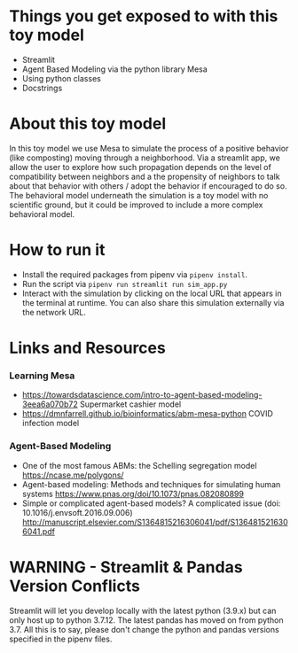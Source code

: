 # Things you get exposed to with this toy model
- Streamlit
- Agent Based Modeling via the python library Mesa
- Using python classes
- Docstrings

# About this toy model
In this toy model we use Mesa to simulate the process of a positive behavior (like composting) moving through a neighborhood. Via a streamlit app, we allow the user to explore how
such propagation depends on the level of compatibility between neighbors and a the propensity of neighbors to talk about that behavior with others / adopt the behavior if encouraged to do so.
The behavioral model underneath the simulation is a toy model with no scientific ground, but it could be improved to include a more complex behavioral model.

# How to run it
- Install the required packages from pipenv via `pipenv install`.
- Run the script via `pipenv run streamlit run sim_app.py`
- Interact with the simulation by clicking on the local URL that appears in the terminal at runtime. You can also share this simulation externally via the network URL.

# Links and Resources
### Learning Mesa
- https://towardsdatascience.com/intro-to-agent-based-modeling-3eea6a070b72 Supermarket cashier model
- https://dmnfarrell.github.io/bioinformatics/abm-mesa-python COVID infection model

### Agent-Based Modeling
- One of the most famous ABMs: the Schelling segregation model https://ncase.me/polygons/ 
- Agent-based modeling: Methods and techniques for simulating human systems https://www.pnas.org/doi/10.1073/pnas.082080899 
- Simple or complicated agent-based models? A complicated issue (doi: 10.1016/j.envsoft.2016.09.006) http://manuscript.elsevier.com/S1364815216306041/pdf/S1364815216306041.pdf


# WARNING - Streamlit & Pandas Version Conflicts
Streamlit will let you develop locally with the latest python (3.9.x) but can only host up to python 3.7.12. The latest pandas has moved on from python 3.7. All this is to say, please don't change the python and pandas versions specified in the pipenv files.
